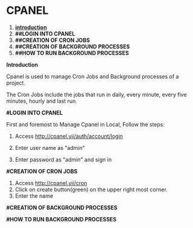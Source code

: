 **CPANEL**
========

1. **[introduction](#introduction)**
2. **##LOGIN INTO CPANEL**
3. **##CREATION OF CRON JOBS**
4. **##CREATION OF BACKGROUND PROCESSES**
5. **##HOW TO RUN BACKGROUND PROCESSES**



**Introduction**

Cpanel is used to manage Cron Jobs and Background processes of a project.

The Cron Jobs include the jobs that run in daily, every minute, every five minutes,  hourly and last run. 

**#LOGIN INTO CPANEL**

First and foremost to Manage Cpanel in Local, Follow the steps:

1. Access http://cpanel.yii/auth/account/login

2. Enter user name as "admin"

3. Enter password as "admin" and sign in


**#CREATION OF CRON JOBS**

1. Access http://cpanel.yii/cron
2. Click on create button(green) on the upper right most corner.
3. Enter the name

**#CREATION OF BACKGROUND PROCESSES**

**#HOW TO RUN BACKGROUND PROCESSES**
